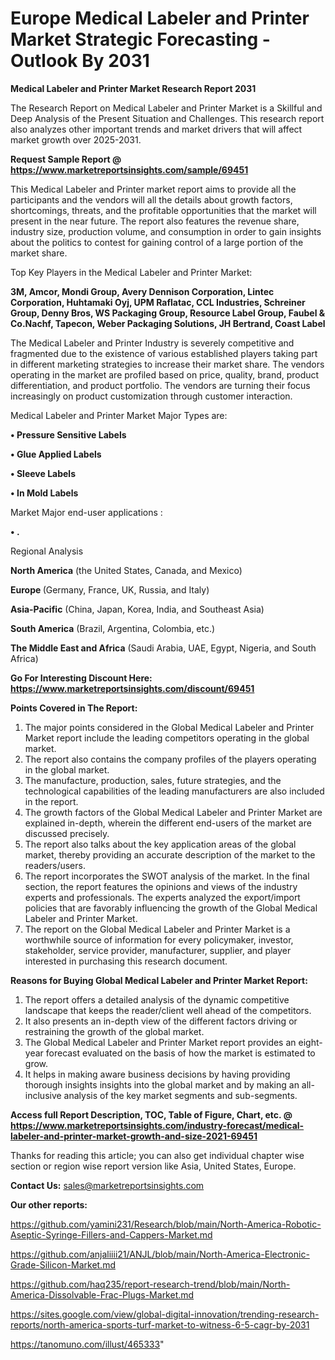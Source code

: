 # Europe Medical Labeler and Printer Market Strategic Forecasting - Outlook By 2031

<strong>Medical Labeler and Printer Market Research Report 2031</strong>

The Research Report on Medical Labeler and Printer Market is a Skillful and Deep Analysis of the Present Situation and Challenges. This research report also analyzes other important trends and market drivers that will affect market growth over 2025-2031.

<strong>Request Sample Report @ <a href=https://www.marketreportsinsights.com/sample/69451>https://www.marketreportsinsights.com/sample/69451</a></strong>

This Medical Labeler and Printer market report aims to provide all the participants and the vendors will all the details about growth factors, shortcomings, threats, and the profitable opportunities that the market will present in the near future. The report also features the revenue share, industry size, production volume, and consumption in order to gain insights about the politics to contest for gaining control of a large portion of the market share.

Top Key Players in the Medical Labeler and Printer Market:

<strong>3M, Amcor, Mondi Group, Avery Dennison Corporation, Lintec Corporation, Huhtamaki Oyj, UPM Raflatac, CCL Industries, Schreiner Group, Denny Bros, WS Packaging Group, Resource Label Group, Faubel & Co.Nachf, Tapecon, Weber Packaging Solutions, JH Bertrand, Coast Label</strong>

The Medical Labeler and Printer Industry is severely competitive and fragmented due to the existence of various established players taking part in different marketing strategies to increase their market share. The vendors operating in the market are profiled based on price, quality, brand, product differentiation, and product portfolio. The vendors are turning their focus increasingly on product customization through customer interaction.

Medical Labeler and Printer Market Major Types are:

<strong>• Pressure Sensitive Labels

• Glue Applied Labels

• Sleeve Labels

• In Mold Labels</strong>

Market Major end-user applications :

<strong>• .</strong>

Regional Analysis

</u><strong><b>North America</b></strong> (the United States, Canada, and Mexico)

<strong><b>Europe </b></strong>(Germany, France, UK, Russia, and Italy)

<strong><b>Asia-Pacific</b></strong> (China, Japan, Korea, India, and Southeast Asia)

<strong><b>South America</b></strong> (Brazil, Argentina, Colombia, etc.)

<strong><b>The Middle East and Africa</b></strong> (Saudi Arabia, UAE, Egypt, Nigeria, and South Africa)

<strong>Go For Interesting Discount Here: <a href=https://www.marketreportsinsights.com/discount/69451>https://www.marketreportsinsights.com/discount/69451</a></strong>

<strong>Points Covered in The Report:</strong>
<ol>
  <li>The major points considered in the Global Medical Labeler and Printer Market report include the leading competitors operating in the global market.</li>
  <li>The report also contains the company profiles of the players operating in the global market.</li>
  <li>The manufacture, production, sales, future strategies, and the technological capabilities of the leading manufacturers are also included in the report.</li>
  <li>The growth factors of the Global Medical Labeler and Printer Market are explained in-depth, wherein the different end-users of the market are discussed precisely.</li>
  <li>The report also talks about the key application areas of the global market, thereby providing an accurate description of the market to the readers/users.</li>
  <li>The report incorporates the SWOT analysis of the market. In the final section, the report features the opinions and views of the industry experts and professionals. The experts analyzed the export/import policies that are favorably influencing the growth of the Global Medical Labeler and Printer Market.</li>
  <li>The report on the Global Medical Labeler and Printer Market is a worthwhile source of information for every policymaker, investor, stakeholder, service provider, manufacturer, supplier, and player interested in purchasing this research document.</li>
</ol>
<strong>Reasons for Buying Global Medical Labeler and Printer Market Report:</strong>

<ol>
  <li>The report offers a detailed analysis of the dynamic competitive landscape that keeps the reader/client well ahead of the competitors.</li>
  <li>It also presents an in-depth view of the different factors driving or restraining the growth of the global market.</li>
  <li>The Global Medical Labeler and Printer Market report provides an eight-year forecast evaluated on the basis of how the market is estimated to grow.</li>
  <li>It helps in making aware business decisions by having providing thorough insights insights into the global market and by making an all-inclusive analysis of the key market segments and sub-segments.</li>
</ol>
<strong>Access full Report Description, TOC, Table of Figure, Chart, etc. @ <a href=https://www.marketreportsinsights.com/industry-forecast/medical-labeler-and-printer-market-growth-and-size-2021-69451>https://www.marketreportsinsights.com/industry-forecast/medical-labeler-and-printer-market-growth-and-size-2021-69451</a></strong>


Thanks for reading this article; you can also get individual chapter wise section or region wise report version like Asia, United States, Europe.

<strong>Contact Us:</strong>
sales@marketreportsinsights.com

<strong>Our other reports:</strong>

<a href=https://github.com/yamini231/Research/blob/main/North-America-Robotic-Aseptic-Syringe-Fillers-and-Cappers-Market.md>https://github.com/yamini231/Research/blob/main/North-America-Robotic-Aseptic-Syringe-Fillers-and-Cappers-Market.md</a>

<a href=https://github.com/anjaliiii21/ANJL/blob/main/North-America-Electronic-Grade-Silicon-Market.md>https://github.com/anjaliiii21/ANJL/blob/main/North-America-Electronic-Grade-Silicon-Market.md</a>

<a href=https://github.com/haq235/report-research-trend/blob/main/North-America-Dissolvable-Frac-Plugs-Market.md>https://github.com/haq235/report-research-trend/blob/main/North-America-Dissolvable-Frac-Plugs-Market.md</a>

<a href=https://sites.google.com/view/global-digital-innovation/trending-research-reports/north-america-sports-turf-market-to-witness-6-5-cagr-by-2031>https://sites.google.com/view/global-digital-innovation/trending-research-reports/north-america-sports-turf-market-to-witness-6-5-cagr-by-2031</a>

<a href=https://tanomuno.com/illust/465333>https://tanomuno.com/illust/465333</a>"
